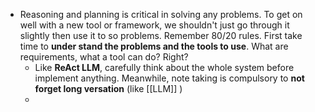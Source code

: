 - Reasoning and planning is critical in solving any problems. To get on well with a new tool or framework, we shouldn't just go through it slightly then use it to so problems. Remember 80/20 rules. First take time to **under stand the problems and the tools to use**. What are requirements, what a tool can do? Right?
	- Like **ReAct LLM**, carefully think about the whole system before implement anything. Meanwhile, note taking is compulsory to **not forget long versation** (like [[LLM]] )
	-